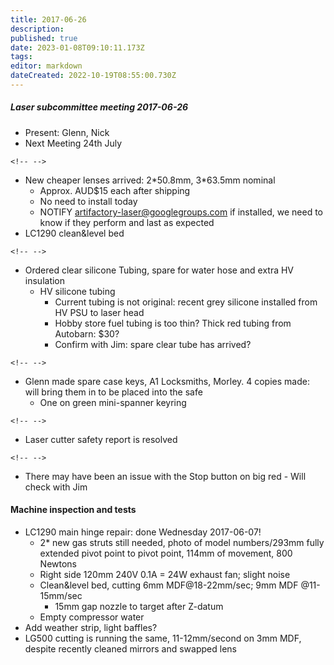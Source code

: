 ```yaml
---
title: 2017-06-26
description: 
published: true
date: 2023-01-08T09:10:11.173Z
tags: 
editor: markdown
dateCreated: 2022-10-19T08:55:00.730Z
---
```


##### Laser subcommittee meeting 2017-06-26

-   Present: Glenn, Nick
-   Next Meeting 24th July

```{=html}
<!-- -->
```
-   New cheaper lenses arrived: 2\*50.8mm, 3\*63.5mm nominal
    -   Approx. AUD\$15 each after shipping
    -   No need to install today
    -   NOTIFY artifactory-laser@googlegroups.com if installed, we need to know if they perform and last as expected
-   LC1290 clean&level bed

```{=html}
<!-- -->
```
-   Ordered clear silicone Tubing, spare for water hose and extra HV insulation
    -   HV silicone tubing
        -   Current tubing is not original: recent grey silicone installed from HV PSU to laser head
        -   Hobby store fuel tubing is too thin? Thick red tubing from Autobarn: \$30?
        -   Confirm with Jim: spare clear tube has arrived?

```{=html}
<!-- -->
```
-   Glenn made spare case keys, A1 Locksmiths, Morley. 4 copies made: will bring them in to be placed into the safe
    -   One on green mini-spanner keyring

```{=html}
<!-- -->
```
-   Laser cutter safety report is resolved

```{=html}
<!-- -->
```
-   There may have been an issue with the Stop button on big red - Will check with Jim

#### Machine inspection and tests

-   LC1290 main hinge repair: done Wednesday 2017-06-07!
    -   2\* new gas struts still needed, photo of model numbers/293mm fully extended pivot point to pivot point, 114mm of movement, 800 Newtons
    -   Right side 120mm 240V 0.1A = 24W exhaust fan; slight noise
    -   Clean&level bed, cutting 6mm MDF@18-22mm/sec; 9mm MDF @11-15mm/sec
        -   15mm gap nozzle to target after Z-datum
    -   Empty compressor water
-   Add weather strip, light baffles?
-   LG500 cutting is running the same, 11-12mm/second on 3mm MDF, despite recently cleaned mirrors and swapped lens
